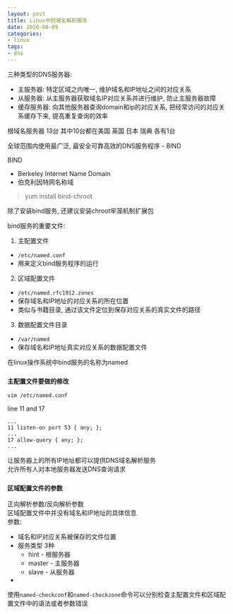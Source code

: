 ```yaml
---
layout: post
title: Linux中的域名解析服务
date: 2020-08-09
categories:
- linux
tags:
- dns
---
```


三种类型的DNS服务器:<br>
* 主服务器: 特定区域之内唯一, 维护域名和IP地址之间的对应关系
* 从服务器: 从主服务器获取域名IP对应关系并进行维护, 防止主服务器故障
* 缓存服务器: 向其他服务器查询domain和ip的对应关系, 把经常访问的对应关系缓存下来, 提高重复查询的效率

根域名服务器 13台 其中10台都在美国 英国 日本 瑞典 各有1台<br>

全球范围内使用最广泛, 最安全可靠高效的DNS服务程序 - BIND<br>

BIND
* Berkeley Internet Name Domain
* 伯克利因特网名称域

> yum install bind-chroot

除了安装bind服务, 还建议安装chroot牢笼机制扩展包<br>

bind服务的重要文件:<br>
1. 主配置文件
* `/etc/named.conf`
* 用来定义bind服务程序的运行
2. 区域配置文件
* `/etc/named.rfc1912.zones`
* 保存域名和IP地址的对应关系的所在位置
* 类似与书籍目录, 通过该文件定位到保存对应关系的真实文件的路径
3. 数据配置文件目录
* `/var/named`
* 保存域名和IP地址真实对应关系的数据配置文件

在linux操作系统中bind服务的名称为named<br>

### `主配置文件要做的修改`
```
vim /etc/named.conf
```
line 11 and 17
```
...
11 listen-on port 53 { any; };
...
17 allow-query { any; };
...
```
让服务器上的所有IP地址都可以提供DNS域名解析服务<br>
允许所有人对本地服务器发送DNS查询请求<br>

### `区域配置文件的参数`
正向解析参数/反向解析参数<br>
区域配置文件中并没有域名和IP地址的具体信息<br>
参数:
* 域名和IP对应关系被保存的文件位置
* 服务类型 3种
	* hint - 根服务器
	* master - 主服务器
	* slave - 从服务器
* 

使用`named-checkconf`和`named-checkzone`命令可以分别检查主配置文件和区域配置文件中的语法或者参数错误<br>


